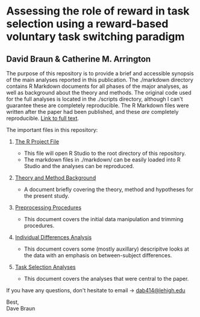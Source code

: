 # Assessing the role of reward in task selection using a reward-based voluntary task switching paradigm
## David Braun & Catherine M. Arrington

The purpose of this repository is to provide a brief and accessible synopsis of the main analyses reported in this publication. The ./markdown directory contains R Markdown documents for all phases of the major analyses, as well as background about the theory and methods. The original code used for the full analyses is located in the ./scripts directory, although I can't guarantee these are completely reproducible. The R Markdown files were written after the paper had been published, and these *are* completely reproducible. [Link to full text](other_resources/Braun%20&%20Arrington,%202018.pdf).

The important files in this repository:

1. [The R Project File](braun_arrington_2018.Rproj)
    *  This file will open R Studio to the root directory of this repository.
    *  The markdown files in ./markdown/ can be easily loaded into R Studio and the analyses can be reproduced.

2. [Theory and Method Background](http://htmlpreview.github.io/?https://github.com/dab414/braun_arrington_2018/blob/master/markdown/Background.nb.html)
    *  A document briefly covering the theory, method and hypotheses for the present study.

3. [Preprocessing Procedures](http://htmlpreview.github.io/?https://github.com/dab414/braun_arrington_2018/blob/master/markdown/Preprocessing.nb.html)
    *  This document covers the initial data manipulation and trimming procedures.

4. [Individual Differences Analysis](http://htmlpreview.github.io/?https://github.com/dab414/braun_arrington_2018/blob/master/markdown/Individual%20Differences.nb.html)
    *  This document covers some (mostly auxillary) descripitve looks at the data with an emphasis on between-subject differences.

5. [Task Selection Analyses](http://htmlpreview.github.io/?https://github.com/dab414/braun_arrington_2018/blob/master/markdown/main_analyses.nb.html)
    *  This document covers the analyses that were central to the paper.

If you have any questions, don't hesitate to email -> dab414@lehigh.edu

Best,  
Dave Braun
